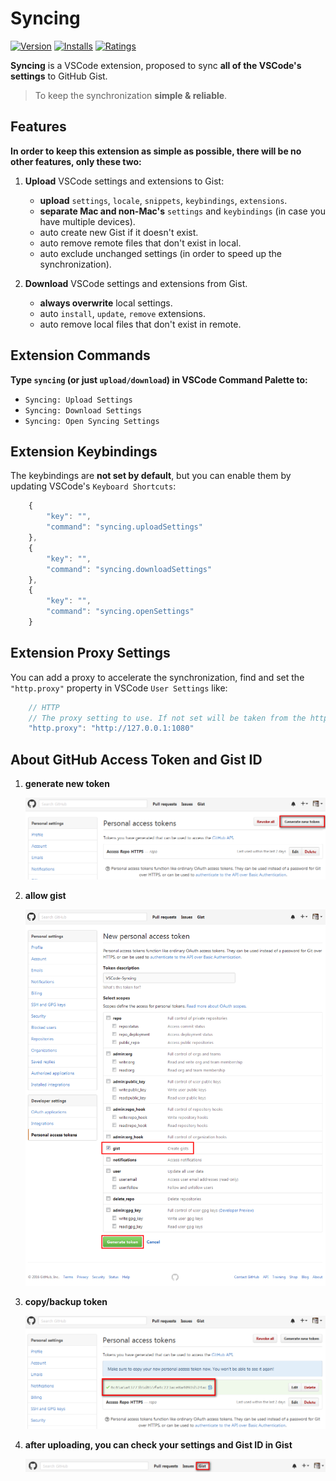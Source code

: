 # Syncing
[![Version](http://vsmarketplacebadge.apphb.com/version/nonoroazoro.syncing.svg)](https://marketplace.visualstudio.com/items?itemName=nonoroazoro.syncing)
[![Installs](http://vsmarketplacebadge.apphb.com/installs/nonoroazoro.syncing.svg)](https://marketplace.visualstudio.com/items?itemName=nonoroazoro.syncing)
[![Ratings](https://vsmarketplacebadge.apphb.com/rating/nonoroazoro.syncing.svg)](https://vsmarketplacebadge.apphb.com/rating/nonoroazoro.syncing.svg)

**Syncing** is a VSCode extension, proposed to sync **all of the VSCode's settings** to GitHub Gist.

> To keep the synchronization **simple & reliable**.


## Features

**In order to keep this extension as simple as possible, there will be no other features, only these two:**

1. **Upload** VSCode settings and extensions to Gist:

    * **upload** `settings`, `locale`, `snippets`, `keybindings`, `extensions`.
    * **separate Mac and non-Mac's** `settings` and `keybindings` (in case you have multiple devices).
    * auto create new Gist if it doesn't exist.
    * auto remove remote files that don't exist in local.
    * auto exclude unchanged settings (in order to speed up the synchronization).

2. **Download** VSCode settings and extensions from Gist.

    * **always overwrite** local settings.
    * auto `install`, `update`, `remove` extensions.
    * auto remove local files that don't exist in remote.


## Extension Commands

**Type `syncing` (or just `upload/download`) in VSCode Command Palette to:**

* `Syncing: Upload Settings`
* `Syncing: Download Settings`
* `Syncing: Open Syncing Settings`


## Extension Keybindings

The keybindings are **not set by default**, but you can enable them by updating VSCode's `Keyboard Shortcuts`:

```javascript
    {
        "key": "",
        "command": "syncing.uploadSettings"
    },
    {
        "key": "",
        "command": "syncing.downloadSettings"
    },
    {
        "key": "",
        "command": "syncing.openSettings"
    }
```


## Extension Proxy Settings

You can add a proxy to accelerate the synchronization, find and set the `"http.proxy"` property in VSCode `User Settings` like:

```javascript
    // HTTP
    // The proxy setting to use. If not set will be taken from the http_proxy and https_proxy environment variables
    "http.proxy": "http://127.0.0.1:1080"
```


## About GitHub Access Token and Gist ID

1. **generate new token**

    ![generate new token](./docs/1.png?raw=true "generate new token")

2. **allow gist**

    ![allow gist](./docs/2.png?raw=true "allow gist")

3. **copy/backup token**

    ![copy/backup token](./docs/3.png?raw=true "copy/backup token")

4. **after uploading, you can check your settings and Gist ID in Gist**

    ![gist](./docs/4.png?raw=true "gist")
